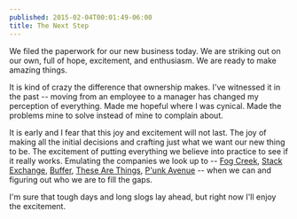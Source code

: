 ```yaml
---
published: 2015-02-04T00:01:49-06:00
title: The Next Step
---
```

We filed the paperwork for our new business today. We are striking out on our own, full of hope, excitement, and enthusiasm. We are ready to make amazing things.

It is kind of crazy the difference that ownership makes. I've witnessed it in the past -- moving from an employee to a manager has changed my perception of everything. Made me hopeful where I was cynical. Made the problems mine to solve instead of mine to complain about.

It is early and I fear that this joy and excitement will not last. The joy of making all the initial decisions and crafting just what we want our new thing to be. The excitement of putting everything we believe into practice to see if it really works. Emulating the companies we look up to -- [Fog Creek](http://www.fogcreek.com), [Stack Exchange](http://stackexchange.com), [Buffer](https://open.bufferapp.com/), [These Are Things](http://thesearethings.com), [P'unk Avenue](http://punkave.com) -- when we can and figuring out who we are to fill the gaps.

I'm sure that tough days and long slogs lay ahead, but right now I'll enjoy the excitement.